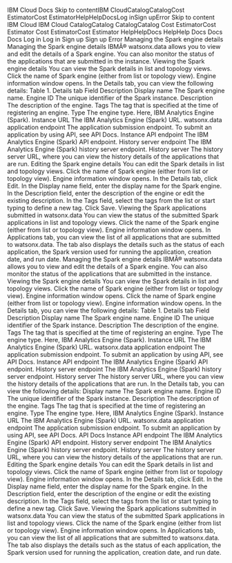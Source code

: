 ﻿IBM Cloud Docs Skip to contentIBM CloudCatalogCatalogCost EstimatorCost EstimatorHelpHelpDocsLog inSign upError Skip to content IBM Cloud IBM Cloud CatalogCatalog CatalogCatalog Cost EstimatorCost Estimator Cost EstimatorCost Estimator HelpHelpDocs HelpHelp Docs Docs Docs Log in Log in Sign up Sign up Error Managing the Spark engine details Managing the Spark engine details IBMÂ® watsonx.data allows you to view and edit the details of a Spark engine. You can also monitor the status of the applications that are submitted in the instance. Viewing the Spark engine details You can view the Spark details in list and topology views. Click the name of Spark engine (either from list or topology view). Engine information window opens. In the Details tab, you can view the following details: Table 1. Details tab Field Description Display name The Spark engine name. Engine ID The unique identifier of the Spark instance. Description The description of the engine. Tags The tag that is specified at the time of registering an engine. Type The engine type. Here, IBM Analytics Engine (Spark). Instance URL The IBM Analytics Engine (Spark) URL. watsonx.data application endpoint The application submission endpoint. To submit an application by using API, see API Docs. Instance API endpoint The IBM Analytics Engine (Spark) API endpoint. History server endpoint The IBM Analytics Engine (Spark) history server endpoint. History server The history server URL, where you can view the history details of the applications that are run. Editing the Spark engine details You can edit the Spark details in list and topology views. Click the name of Spark engine (either from list or topology view). Engine information window opens. In the Details tab, click Edit. In the Display name field, enter the display name for the Spark engine. In the Description field, enter the description of the engine or edit the existing description. In the Tags field, select the tags from the list or start typing to define a new tag. Click Save. Viewing the Spark applications submitted in watsonx.data You can view the status of the submitted Spark applications in list and topology views. Click the name of the Spark engine (either from list or topology view). Engine information window opens. In Applications tab, you can view the list of all applications that are submitted to watsonx.data. The tab also displays the details such as the status of each application, the Spark version used for running the application, creation date, and run date. Managing the Spark engine details IBMÂ® watsonx.data allows you to view and edit the details of a Spark engine. You can also monitor the status of the applications that are submitted in the instance. Viewing the Spark engine details You can view the Spark details in list and topology views. Click the name of Spark engine (either from list or topology view). Engine information window opens. Click the name of Spark engine (either from list or topology view). Engine information window opens. In the Details tab, you can view the following details: Table 1. Details tab Field Description Display name The Spark engine name. Engine ID The unique identifier of the Spark instance. Description The description of the engine. Tags The tag that is specified at the time of registering an engine. Type The engine type. Here, IBM Analytics Engine (Spark). Instance URL The IBM Analytics Engine (Spark) URL. watsonx.data application endpoint The application submission endpoint. To submit an application by using API, see API Docs. Instance API endpoint The IBM Analytics Engine (Spark) API endpoint. History server endpoint The IBM Analytics Engine (Spark) history server endpoint. History server The history server URL, where you can view the history details of the applications that are run. In the Details tab, you can view the following details: Display name The Spark engine name. Engine ID The unique identifier of the Spark instance. Description The description of the engine. Tags The tag that is specified at the time of registering an engine. Type The engine type. Here, IBM Analytics Engine (Spark). Instance URL The IBM Analytics Engine (Spark) URL. watsonx.data application endpoint The application submission endpoint. To submit an application by using API, see API Docs. API Docs Instance API endpoint The IBM Analytics Engine (Spark) API endpoint. History server endpoint The IBM Analytics Engine (Spark) history server endpoint. History server The history server URL, where you can view the history details of the applications that are run. Editing the Spark engine details You can edit the Spark details in list and topology views. Click the name of Spark engine (either from list or topology view). Engine information window opens. In the Details tab, click Edit. In the Display name field, enter the display name for the Spark engine. In the Description field, enter the description of the engine or edit the existing description. In the Tags field, select the tags from the list or start typing to define a new tag. Click Save. Viewing the Spark applications submitted in watsonx.data You can view the status of the submitted Spark applications in list and topology views. Click the name of the Spark engine (either from list or topology view). Engine information window opens. In Applications tab, you can view the list of all applications that are submitted to watsonx.data. The tab also displays the details such as the status of each application, the Spark version used for running the application, creation date, and run date.
